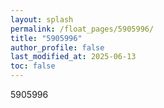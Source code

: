 ```yaml
---
layout: splash
permalink: /float_pages/5905996/
title: "5905996"
author_profile: false
last_modified_at: 2025-06-13
toc: false
---
```

 
5905996

